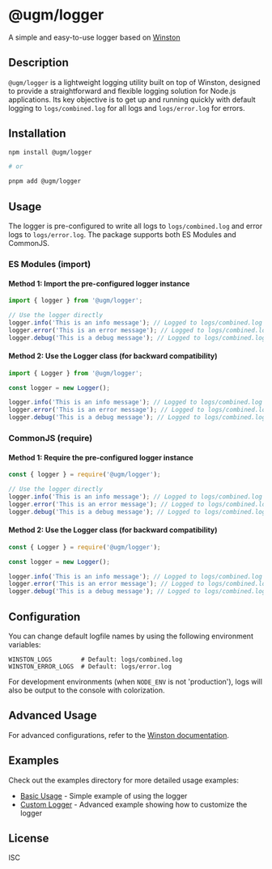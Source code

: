 # @ugm/logger

A simple and easy-to-use logger based on [Winston](https://github.com/winstonjs/winston)

## Description

`@ugm/logger` is a lightweight logging utility built on top of Winston, designed to provide a straightforward and flexible logging solution for Node.js applications. Its key objective is to get up and running quickly with default logging to `logs/combined.log` for all logs and `logs/error.log` for errors.

## Installation

```bash
npm install @ugm/logger

# or

pnpm add @ugm/logger
```

## Usage

The logger is pre-configured to write all logs to `logs/combined.log` and error logs to `logs/error.log`. The package supports both ES Modules and CommonJS.

### ES Modules (import)

#### Method 1: Import the pre-configured logger instance

```javascript
import { logger } from '@ugm/logger';

// Use the logger directly
logger.info('This is an info message'); // Logged to logs/combined.log
logger.error('This is an error message'); // Logged to logs/combined.log and logs/error.log
logger.debug('This is a debug message'); // Logged to logs/combined.log
```

#### Method 2: Use the Logger class (for backward compatibility)

```javascript
import { Logger } from '@ugm/logger';

const logger = new Logger();

logger.info('This is an info message'); // Logged to logs/combined.log
logger.error('This is an error message'); // Logged to logs/combined.log and logs/error.log
logger.debug('This is a debug message'); // Logged to logs/combined.log
```

### CommonJS (require)

#### Method 1: Require the pre-configured logger instance

```javascript
const { logger } = require('@ugm/logger');

// Use the logger directly
logger.info('This is an info message'); // Logged to logs/combined.log
logger.error('This is an error message'); // Logged to logs/combined.log and logs/error.log
logger.debug('This is a debug message'); // Logged to logs/combined.log
```

#### Method 2: Use the Logger class (for backward compatibility)

```javascript
const { Logger } = require('@ugm/logger');

const logger = new Logger();

logger.info('This is an info message'); // Logged to logs/combined.log
logger.error('This is an error message'); // Logged to logs/combined.log and logs/error.log
logger.debug('This is a debug message'); // Logged to logs/combined.log
```

## Configuration

You can change default logfile names by using the following environment variables:

```
WINSTON_LOGS        # Default: logs/combined.log
WINSTON_ERROR_LOGS  # Default: logs/error.log
```

For development environments (when `NODE_ENV` is not 'production'), logs will also be output to the console with colorization.

## Advanced Usage

For advanced configurations, refer to the [Winston documentation](https://github.com/winstonjs/winston).

## Examples

Check out the examples directory for more detailed usage examples:

- [Basic Usage](./examples/basic-usage.js) - Simple example of using the logger
- [Custom Logger](./examples/custom-logger.js) - Advanced example showing how to customize the logger


## License

ISC